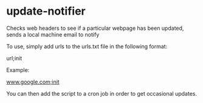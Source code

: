 update-notifier
===============

Checks web headers to see if a particular webpage has been updated, sends a local machine email to notify

To use, simply add urls to the urls.txt file in the following format:

url;init

Example:

www.google.com;init

You can then add the script to a cron job in order to get occasional updates.
